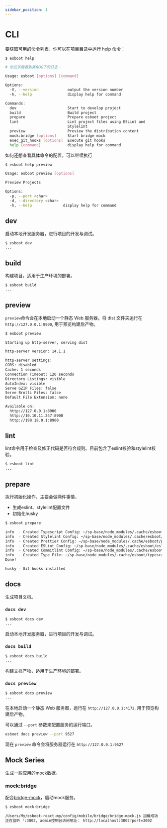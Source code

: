 ```yaml
---
sidebar_position: 1
---
```


# CLI

要获取可用的命令列表，你可以在项目目录中运行 help 命令：

```bash
$ esboot help

# 你应该能看到类似如下的日志：

Usage: esboot [options] [command]

Options:
  -V, --version             output the version number
  -h, --help                display help for command

Commands:
  dev                       Start to develop project
  build                     Build project
  prepare                   Prepare esboot project
  lint                      Lint project files using ESLint and
                            Stylelint
  preview                   Preview the distribution content
  mock:bridge [options]     Start bridge mock
  exec_git_hooks [options]  Execute git hooks
  help [command]            display help for command
```

如何还想查看具体命令的配置，可以继续执行

```bash
$ esboot help preview

Usage: esboot preview [options]

Preview Projects

Options:
  -p, --port <char>
  -d, --directory <char>
  -h, --help              display help for command
```

## dev

启动本地开发服务器，进行项目的开发与调试。

```bash
$ esboot dev
...
```

## build

构建项目，适用于生产环境的部署。

```bash
$ esboot build
...
```

## preview

`preview`命令会在本地启动一个静态 Web 服务器，将 dist 文件夹运行在 `http://127.0.0.1:8900`, 用于预览构建后产物。

```bash
$ esboot preview

Starting up http-server, serving dist

http-server version: 14.1.1

http-server settings: 
CORS: disabled
Cache: 1 seconds
Connection Timeout: 120 seconds
Directory Listings: visible
AutoIndex: visible
Serve GZIP Files: false
Serve Brotli Files: false
Default File Extension: none

Available on:
  http://127.0.0.1:8900
  http://10.10.11.247:8900
  http://198.18.0.1:8900
```

## lint

lint命令用于检查及修正代码是否符合规则。目前包含了eslint校验和stylelint校验。

```bash
$ esboot lint
...
```

## prepare

执行初始化操作，主要会做两件事情，

- 生成eslint、stylelint配置文件
- 初始化husky

```sh
$ esboot prepare

info  - Created Typescript Config: ~/sp-base/node_modules/.cache/esboot/typescript/tsconfig.json.
info  - Created Stylelint Config: ~/sp-base/node_modules/.cache/esboot/stylelint/index.js.
info  - Created Prettier Config: ~/sp-base/node_modules/.cache/esboot/prettier/index.json.
info  - Created ESLint Config: ~/sp-base/node_modules/.cache/esboot/eslint/index.js.
info  - Created Commitlint Config: ~/sp-base/node_modules/.cache/esboot/commitlint/index.js.
info  - Created Type File: ~/sp-base/node_modules/.cache/esboot/typescript/esboot.d.ts.
Done!

husky - Git hooks installed
```

## docs

生成项目文档。

### `docs dev`

```sh
$ esboot docs dev
...
```

启动本地开发服务器，进行项目的开发与调试。

### `docs build`

```sh
$ esboot docs build
...
```

构建文档产物，适用于生产环境的部署。

### `docs preview`

```sh
$ esboot docs preview
...
```

在本地启动一个静态 Web 服务器，运行在 `http://127.0.0.1:4172`, 用于预览构建后产物。

可以通过 `--port` 参数来配置服务的运行端口。

```bash
esboot docs preview --port 9527
```

现在 `preview` 命令会将服务器运行在 `http://127.0.0.1:9527`

## Mock Series

生成一些应用的mock数据。

### mock\:bridge

配合[bridge-mock](http://asset.web.dz/ld/bridge-mock/#/)，启动mock服务。

```sh
$ esboot mock:bridge

/Users/My/esboot-react-mp/config/mobile/bridge/bridge-mock.js 加载成功
正在监听 *:3002, admin控制台访问地址： http://localhost:3002?port=3002
```
